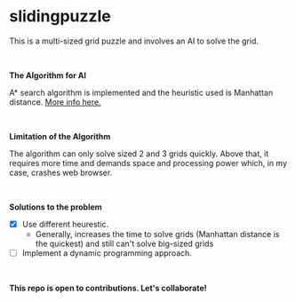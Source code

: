 # slidingpuzzle

This is a multi-sized grid puzzle and involves an AI to solve the grid.

$~$

**The Algorithm for AI**

A* search algorithm is implemented and the heuristic used is Manhattan distance. [More info here.](https://en.wikipedia.org/wiki/A*_search_algorithm#:~:text=A*%20is%20an%20informed%20search,shortest%20time%2C%20etc.)

$~$

**Limitation of the Algorithm**

The algorithm can only solve sized 2 and 3 grids quickly. Above that, it requires more time and demands space and processing power which, in my case, crashes web browser. 

$~$

**Solutions to the problem**
- [x] Use different heurestic.
  - Generally, increases the time to solve grids (Manhattan distance is the quickest) and still can't solve big-sized grids
- [ ] Implement a dynamic programming approach.

$~$

**This repo is open to contributions. Let's collaborate!**
